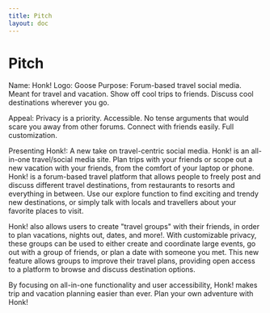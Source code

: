 ```yaml
---
title: Pitch
layout: doc
---
```


# Pitch

Name: Honk!
Logo: Goose
Purpose: Forum-based travel social media. Meant for travel and vacation. Show off cool trips to friends. Discuss cool destinations wherever you go.

Appeal: Privacy is a priority. Accessible. No tense arguments that would scare you away from other forums. Connect with friends easily. Full customization.

Presenting Honk!: A new take on travel-centric social media. Honk! is an all-in-one travel/social media site. Plan trips with your friends or scope out a new vacation with your friends, from the comfort of your laptop or phone. Honk! is a forum-based travel platform that allows people to freely post and discuss different travel destinations, from restaurants to resorts and everything in between. Use our explore function to find exciting and trendy new destinations, or simply talk with locals and travellers about your favorite places to visit. 

Honk! also allows users to create "travel groups" with their friends, in order to plan vacations, nights out, dates, and more!. With customizable privacy, these groups can be used to either create and coordinate large events, go out with a group of friends, or plan a date with someone you met. This new feature allows groups to improve their travel plans, providing open access to a platform to browse and discuss destination options.

By focusing on all-in-one functionality and user accessibility, Honk! makes trip and vacation planning easier than ever. Plan your own adventure with Honk!









